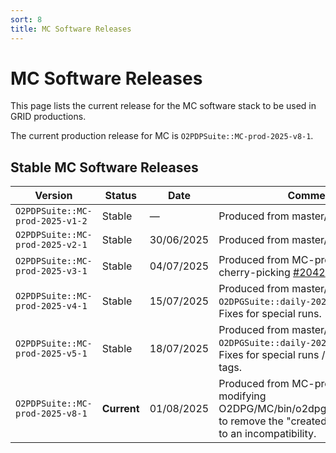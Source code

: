 ```yaml
---
sort: 8
title: MC Software Releases
---
```


# MC Software Releases

This page lists the current release for the MC software stack to be used in
GRID productions.

The current production release for MC is `O2PDPSuite::MC-prod-2025-v8-1`.

## Stable MC Software Releases

| Version                         | Status  | Date       | Comments                                                                                       |
|---------------------------------|---------|------------|------------------------------------------------------------------------------------------------|
| `O2PDPSuite::MC-prod-2025-v1-2` | Stable  | —          | Produced from master/dev                                                                       |
| `O2PDPSuite::MC-prod-2025-v2-1` | Stable  | 30/06/2025 | Produced from master/dev                                                                       |
| `O2PDPSuite::MC-prod-2025-v3-1` | Stable  | 04/07/2025 | Produced from MC-prod-2025-v2 by cherry-picking [#2042](https://github.com/AliceO2Group/O2DPG/pull/2042) and [#2045](https://github.com/AliceO2Group/O2DPG/pull/2045) |
| `O2PDPSuite::MC-prod-2025-v4-1` | Stable  | 15/07/2025 | Produced from master/dev - daily tag `O2DPGSuite::daily-20250715-1012-1`. Fixes for special runs. |
| `O2PDPSuite::MC-prod-2025-v5-1` | Stable | 18/07/2025 | Produced from master/dev - daily tag `O2DPGSuite::daily-20250718-0000-1`. Fixes for special runs / AOD production tags. |
| `O2PDPSuite::MC-prod-2025-v8-1` | **Current** | 01/08/2025 | Produced from MC-prod-2025-v7 by modifying O2DPG/MC/bin/o2dpg_sim_workflow.py to remove the "created-by" option due to an incompatibility. |


